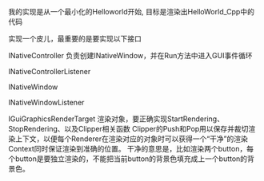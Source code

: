我的实现是从一个最小化的Helloworld开始, 目标是渲染出HelloWorld_Cpp中的代码

实现一个皮儿，最重要的是要实现以下接口

INativeController
负责创建INativeWindow，并在Run方法中进入GUI事件循环

INativeControllerListener

INativeWindow

INativeWindowListener

IGuiGraphicsRenderTarget
渲染对象，要正确实现StartRendering、StopRendering、以及Clipper相关函数
Clipper的Push和Pop用以保存并裁切渲染上下文，以便每个Renderer在渲染对应的对象时可以获得一个“干净”的渲染Context同时保证渲染到准确的位置。
干净的意思是，比如渲染两个button，每个button是要独立渲染的，不能把当前button的背景色填充成上一个button的背景色。
